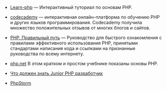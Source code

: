 + [Learn-php](Learn-php.org)  — Интерактивный туториал по основам PHP. 

+ [codecademy](https://www.codecademy.com/learn/php) — интерактивная онлайн-платформа по обучению PHP и других языков программирования. Codecademy получила множество положительных отзывов от многих блогов и сайтов. 

+ [PHP. Правильный путь](http://getjump.me/ru-php-the-right-way/) —  Руководство для быстрого ознакомления с правилами эффективного использования PHP, принятыми стандартами написания кода и ссылками на признанные руководства по всему интернету. 

+ [php.net](http://php.net) В этом кратком и простом учебнике показаны основы PHP.

+ [Что должен знать Junior PHP разработчик](http://anton.shevchuk.name/php/required-skills-for-junior-php-developer/)

+ [PhpStorm](https://www.youtube.com/watch?v=-K55ms3mTHg)